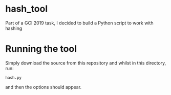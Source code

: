 # hash_tool
Part of a GCI 2019 task, I decided to build a Python script to work with hashing

# Running the tool

Simply download the source from this repository and whilst in this directory, run:

```
hash.py
```

and then the options should appear.
